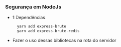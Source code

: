 ### Segurança em NodeJs
- 1 Dependências
  ```js 
    yarn add express-brute 
    yarn add express-brute-redis
  ```
- Fazer o uso dessas bibliotecas na rota do servidor
